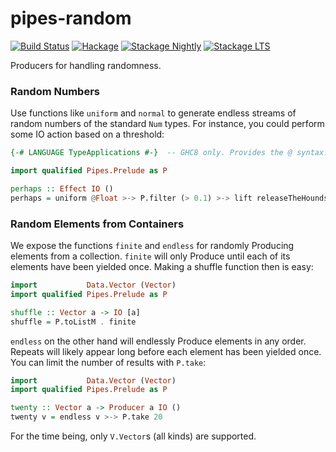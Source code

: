 pipes-random
============

[![Build Status](https://travis-ci.org/fosskers/pipes-random.svg?branch=master)](https://travis-ci.org/fosskers/pipes-random)
[![Hackage](https://img.shields.io/hackage/v/pipes-random.svg?style=flat)](https://hackage.haskell.org/package/pipes-random)
[![Stackage Nightly](http://stackage.org/package/pipes-random/badge/nightly)](http://stackage.org/nightly/package/pipes-random)
[![Stackage LTS](http://stackage.org/package/pipes-random/badge/lts)](http://stackage.org/lts/package/pipes-random)

Producers for handling randomness.

### Random Numbers
Use functions like `uniform` and `normal` to generate endless streams of
random numbers of the standard `Num` types. For instance, you could perform
some IO action based on a threshold:

```haskell
{-# LANGUAGE TypeApplications #-}  -- GHC8 only. Provides the @ syntax.

import qualified Pipes.Prelude as P

perhaps :: Effect IO ()
perhaps = uniform @Float >-> P.filter (> 0.1) >-> lift releaseTheHounds
```

### Random Elements from Containers
We expose the functions `finite` and `endless` for randomly Producing
elements from a collection. `finite` will only Produce until each of its
elements have been yielded once. Making a shuffle function then is easy:

```haskell
import           Data.Vector (Vector)
import qualified Pipes.Prelude as P

shuffle :: Vector a -> IO [a]
shuffle = P.toListM . finite
```

`endless` on the other hand will endlessly Produce elements in any order.
Repeats will likely appear long before each element has been yielded once.
You can limit the number of results with `P.take`:

```haskell
import           Data.Vector (Vector)
import qualified Pipes.Prelude as P

twenty :: Vector a -> Producer a IO ()
twenty v = endless v >-> P.take 20
```

For the time being, only `V.Vector`s (all kinds) are supported.
